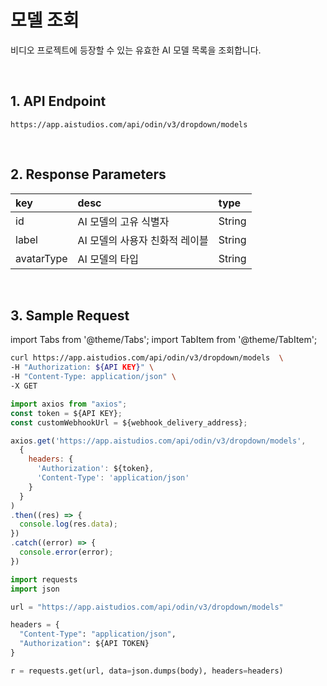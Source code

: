 # 모델 조회

비디오 프로젝트에 등장할 수 있는 유효한 AI 모델 목록을 조회합니다.

<br/>

## 1. API Endpoint

```http
https://app.aistudios.com/api/odin/v3/dropdown/models
```

<br/>

## 2. Response Parameters

|key|desc|type|
|:---|:---|:---|
|id|AI 모델의 고유 식별자|String|
|label|AI 모델의 사용자 친화적 레이블|String|
|avatarType|AI 모델의 타입|String|

<br/>


## 3. Sample Request

import Tabs from '@theme/Tabs';
import TabItem from '@theme/TabItem';

<Tabs>
<TabItem value="curl" label="cURL">

```bash
curl https://app.aistudios.com/api/odin/v3/dropdown/models  \
-H "Authorization: ${API KEY}" \
-H "Content-Type: application/json" \
-X GET
```

</TabItem>
<TabItem value="js" label="Node.js">

```js
import axios from "axios";
const token = ${API KEY};
const customWebhookUrl = ${webhook_delivery_address};

axios.get('https://app.aistudios.com/api/odin/v3/dropdown/models',
  {
    headers: {
      'Authorization': ${token},
      'Content-Type': 'application/json'
    }
  }
)
.then((res) => {
  console.log(res.data);
})
.catch((error) => {
  console.error(error);
})
```

</TabItem>
<TabItem value="py" label="Python">

```py
import requests
import json

url = "https://app.aistudios.com/api/odin/v3/dropdown/models"

headers = {
  "Content-Type": "application/json",
  "Authorization": ${API TOKEN}
}

r = requests.get(url, data=json.dumps(body), headers=headers)
```

</TabItem>
</Tabs>